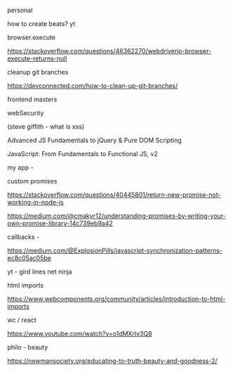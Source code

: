 personal

how to create beats? yt

browser.execute

https://stackoverflow.com/questions/46362270/webdriverio-browser-execute-returns-null

cleanup git branches

https://devconnected.com/how-to-clean-up-git-branches/

frontend masters

webSecurity  

(steve giffith - what is xss)

Advanced JS Fundamentals to jQuery & Pure DOM Scripting

JavaScript: From Fundamentals to Functional JS, v2


my app - 

custom promises

https://stackoverflow.com/questions/40445801/return-new-promise-not-working-in-node-js

https://medium.com/@cmakyr12/understanding-promises-by-writing-your-own-promise-library-14c739eb9a42

callbacks - 

https://medium.com/@ExplosionPills/javascript-synchronization-patterns-ec8c05ac05be



yt - gird lines net ninja

html imports

https://www.webcomponents.org/community/articles/introduction-to-html-imports

wc / react

https://www.youtube.com/watch?v=o1dMXrIv3Q8


philo - beauty 

https://newmansociety.org/educating-to-truth-beauty-and-goodness-2/

